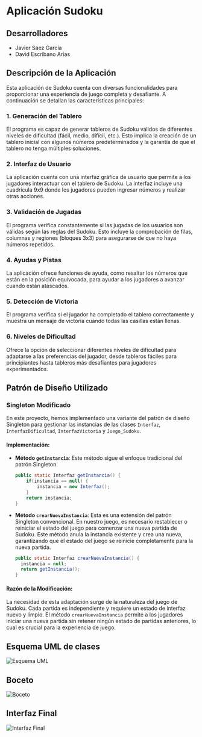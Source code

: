 # Aplicación Sudoku

## Desarrolladores
- Javier Sáez García
- David Escribano Arias

## Descripción de la Aplicación
Esta aplicación de Sudoku cuenta con diversas funcionalidades para proporcionar una experiencia de juego completa y desafiante. A continuación se detallan las características principales:

### 1. Generación del Tablero
El programa es capaz de generar tableros de Sudoku válidos de diferentes niveles de dificultad (fácil, medio, difícil, etc.). Esto implica la creación de un tablero inicial con algunos números predeterminados y la garantía de que el tablero no tenga múltiples soluciones.

### 2. Interfaz de Usuario
La aplicación cuenta con una interfaz gráfica de usuario que permite a los jugadores interactuar con el tablero de Sudoku. La interfaz incluye una cuadrícula 9x9 donde los jugadores pueden ingresar números y realizar otras acciones.

### 3. Validación de Jugadas
El programa verifica constantemente si las jugadas de los usuarios son válidas según las reglas del Sudoku. Esto incluye la comprobación de filas, columnas y regiones (bloques 3x3) para asegurarse de que no haya números repetidos.

### 4. Ayudas y Pistas
La aplicación ofrece funciones de ayuda, como resaltar los números que están en la posición equivocada, para ayudar a los jugadores a avanzar cuando están atascados.

### 5. Detección de Victoria
El programa verifica si el jugador ha completado el tablero correctamente y muestra un mensaje de victoria cuando todas las casillas están llenas.

### 6. Niveles de Dificultad
Ofrece la opción de seleccionar diferentes niveles de dificultad para adaptarse a las preferencias del jugador, desde tableros fáciles para principiantes hasta tableros más desafiantes para jugadores experimentados.

## Patrón de Diseño Utilizado

### Singleton Modificado
En este proyecto, hemos implementado una variante del patrón de diseño Singleton para gestionar las instancias de las clases `Interfaz`, `InterfazDificultad`, `InterfazVictoria` y `Juego_Sudoku`. 

#### Implementación:
- **Método `getInstancia`**: 
  Este método sigue el enfoque tradicional del patrón Singleton. 
  ```java
  public static Interfaz getInstancia() {
      if(instancia == null) {
          instancia = new Interfaz();
      }
      return instancia;
  }

- **Método `crearNuevaInstancia`**:
   Esta es una extensión del patrón Singleton convencional. En nuestro juego, es necesario restablecer o reiniciar el estado del juego para comenzar una nueva partida de Sudoku.
   Este método anula la instancia existente y crea una nueva, garantizando que el estado del juego se reinicie completamente para la nueva partida.
   ```java
   public static Interfaz crearNuevaInstancia() {
     instancia = null;
     return getInstancia();
   }

#### Razón de la Modificación:
   La necesidad de esta adaptación surge de la naturaleza del juego de Sudoku. Cada partida es independiente y requiere un estado de interfaz nuevo y limpio. El método `crearNuevaInstancia` permite a los jugadores iniciar una nueva partida sin retener ningún estado de partidas anteriores, lo cual es crucial para la experiencia de juego.

## Esquema UML de clases

![Esquema UML](https://cdn.discordapp.com/attachments/1039570431507706038/1180541089480978452/Diagrama_en_blanco_2.png?ex=657dcb91&is=656b5691&hm=1ede694ca2b29c66523f0ebd8becf2d965890f2f52b8e8edcd7acb59cad18b8c&)


## Boceto

![Boceto](https://cdn.discordapp.com/attachments/1039570431507706038/1158765794382069880/image.png?ex=6537ce3e&is=6525593e&hm=330103b1495f2c1825a5c6490a5bff3c3138a320c84bb27ca464a93d8b09ba78&)


## Interfaz Final

![Interfaz Final](https://media.discordapp.net/attachments/1039570431507706038/1180498832954503269/image.png?ex=657da436&is=656b2f36&hm=5ad00e8d0b94c80bd88d2ba349f8d3db9cd6014a783be95a8c89331d1fe778d7&=&format=webp&quality=lossless&width=1108&height=902)
